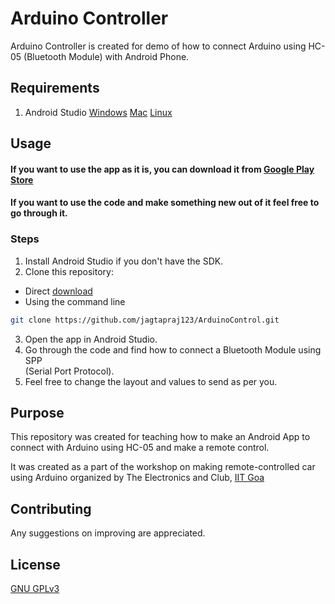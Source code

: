 # Arduino Controller

Arduino Controller is created for demo of how to connect Arduino using HC-05 (Bluetooth Module) with Android Phone.

## Requirements

1. Android Studio [Windows](https://developer.android.com/studio#downloads) [Mac](https://developer.android.com/studio#downloads) [Linux](https://developer.android.com/studio#downloads)

## Usage

#### If you want to use the app as it is, you can download it from [Google Play Store](https://play.google.com/store/apps/details?id=jagtap.raj.arduinocontrol)

#### If you want to use the code and make something new out of it feel free to go through it.

### Steps
1. Install Android Studio if you don't have the SDK.
2. Clone this repository:
- Direct [download](https://github.com/jagtapraj123/ArduinoControl/archive/master.zip)
- Using the command line

```bash
git clone https://github.com/jagtapraj123/ArduinoControl.git
```

3. Open the app in Android Studio.
4. Go through the code and find how to connect a Bluetooth Module using SPP   
(Serial Port Protocol).
5. Feel free to change the layout and values to send as per you.

## Purpose

This repository was created for teaching how to make an Android App to connect with Arduino using HC-05 and make a remote control.

It was created as a part of the workshop on making remote-controlled car using Arduino organized by The Electronics and Club, [IIT Goa](https://www.iitgoa.ac.in/)

## Contributing
Any suggestions on improving are appreciated.

## License
[GNU GPLv3](https://github.com/jagtapraj123/ArduinoControl/blob/master/LICENSE)
